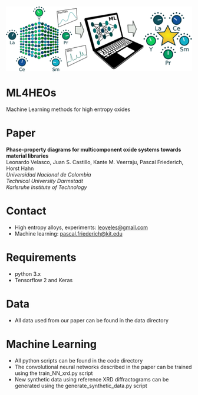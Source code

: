 ![ML4HEOs](ML4HEO.png)

# ML4HEOs
Machine Learning methods for high entropy oxides

# Paper
**Phase-property diagrams for multicomponent oxide systems towards material libraries**  
Leonardo Velasco, Juan S. Castillo, Kante M. Veerraju, Pascal Friederich, Horst Hahn  
*Universidad Nacional de Colombia*  
*Technical University Darmstadt*  
*Karlsruhe Institute of Technology*

# Contact
- High entropy alloys, experiments: leoveles@gmail.com  
- Machine learning: pascal.friederich@kit.edu

# Requirements
- python 3.x
- Tensorflow 2 and Keras

# Data
- All data used from our paper can be found in the data directory

# Machine Learning
- All python scripts can be found in the code directory
- The convolutional neural networks described in the paper can be trained using the train_NN_xrd.py script
- New synthetic data using reference XRD diffractograms can be generated using the generate_synthetic_data.py script
